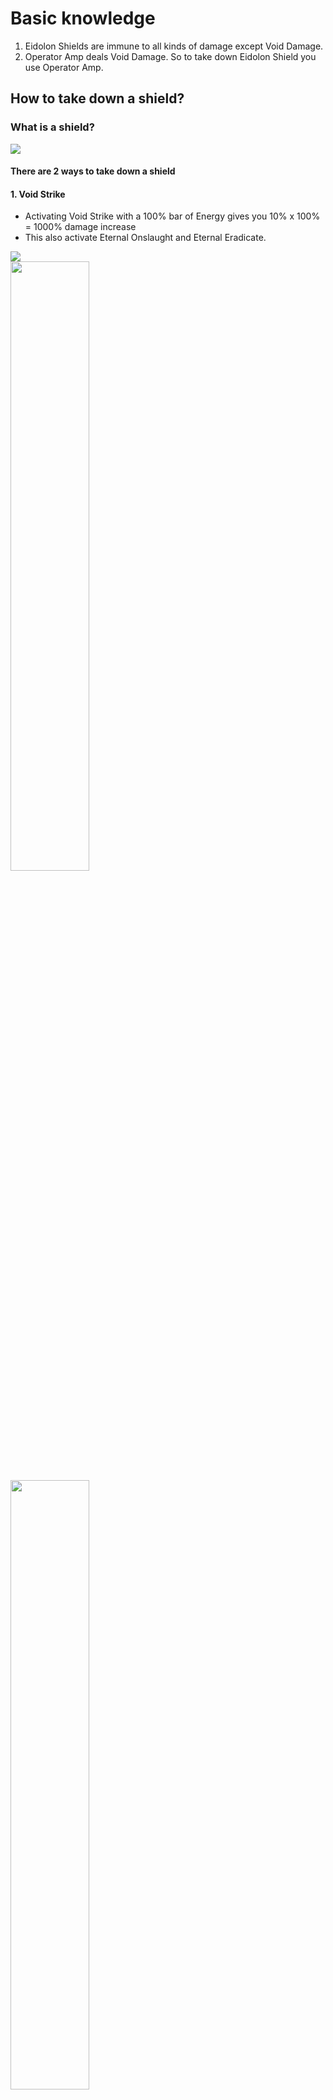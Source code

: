 # Basic knowledge

1. Eidolon Shields are immune to all kinds of damage except Void Damage.
2. Operator Amp deals Void Damage. So to take down Eidolon Shield you use Operator Amp.

<!-- panels:start -->

## How to take down a shield?

### What is a shield?

<div class="w70">
<img src="img-small/Shield.webp"/>
</div>

#### There are 2 ways to take down a shield

<!-- div:title-panel -->

#### 1. Void Strike

<!-- div:left-panel -->

- Activating Void Strike with a 100% bar of Energy gives you 10% x 100% = 1000% damage increase
- This also activate Eternal Onslaught and Eternal Eradicate.
<div>
<img src="img-small/Amp-Arcanes.webp" />
</div>

<!-- div:right-panel -->

  <div>
  <img src="img-small/Void-Strike.webp" width="50%"/>
  <img src="img-small/Energy-Bar.webp" width="50%"/>
  </div>

<!-- div:left-panel -->

- Do the math and you'll have
  - Crit Chance:
    - Raplak = 104.4%
    - Propa = 90%
  - Damage: a shit ton
- Since raplak will guarantee crit, everytime you activate Void Strike just use Raplak




<!-- div:right-panel -->

<div>
<img src="gif/Raplak-Shield.gif"/>
</div>


<!-- div:title-panel -->

#### 2. Depleting Energy

<!-- div:left-panel -->


- You used Void Strike, can't use it again since cool down time is 40s. Now what do you do?
- Use your 2nd Ability - Contamination Wave

<!-- div:right-panel -->

  <div>
  <img src="img-small/Contamination-Wave.webp" width="50%"/>
  <img src="img-small/CW-Bar.webp" width="50%"/>
  </div>


<!-- div:left-panel -->

- Activate CW 3 times and a Void Sling if you have a full bar of Energy.

- Then Propa - Propa - Raplak to destroy the shield.

-     Propa - Propa - Raplak = Middle Mouse - Middle Mouse - Left Click

- In my case i remapped "Middle Mouse" to "Mouse Wheel Up" so it'd be:

-     Wheel Up - Wheel Up - Left Click

- Then press E to Melee (Vastilok) to destroy the limb

-     Pressing 5 to transfer from Operator to Warframe is significantly slower than pressing E

<!-- div:right-panel -->

  <div>
  <img src="gif/Propa-Shield.gif"/>
  </div>


<!-- div:title-panel -->


## How to take down a limb?

### What is a limb

Parts that are highlighted red are limbs

  <div class="w30">
    <img src="img-small/Teralyst.webp"/>
    <img src="img-small/Gantulyst.webp"/>
    <img src="img-small/Hydrolyst.webp"/>
  </div>

### Use Vastilok

- Vastilok is a Gunblade, that means it's a shotgun disguise as a Melee
<div class="w70">
<img src="img-small/Warframe Eidolon - Teralyst Remaining Limbs Vastilok.jpg"/>
</div>

### Use Zenith

- Zenith is a primary weapon, if your Vastilok couldn't finish the limb, just click Left Mouse to fire Zenith
- Zenith have 2 fire mode, Auto and Semi. You'll want the Semi Mode since it deals higher damage
- To Switch to Semi, click Middle Mouse.
<div class="w70">
<img src="img-small/Warframe Eidolon - Teralyst QC - Zenith.jpg"/>
</div>
<!-- panels:end -->

## Shrine
### Get the Brilliant Shard
Sacrifice your the Brilliant Shards (which you just got from Lure drops) into The Shrine to spawn Gantulyst/Hydrolyst
<div class="w70">
  <div class="w50">
    <img src="img-small/lure-drops.png"/>
    <img src="img-small/brilliant-shard.png"/>
  </div>
</div>

### Press X to sacrifice
<div class="w70">
<img src="img-small/Brilliant Eidolon Shard Shrine.jpg"/>
</div>

